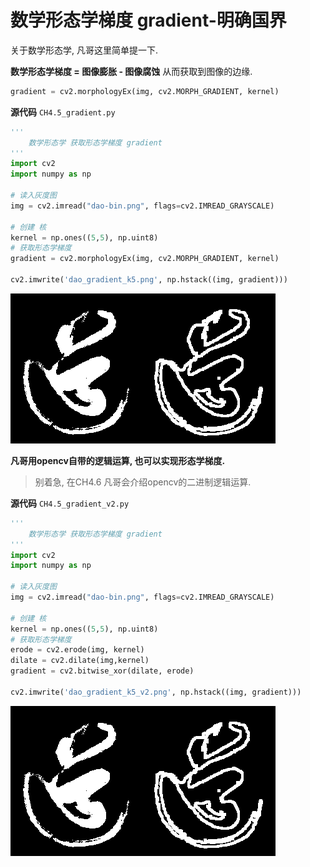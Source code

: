# 数学形态学梯度 gradient-明确国界

关于数学形态学, 凡哥这里简单提一下. 

**数学形态学梯度 = 图像膨胀 - 图像腐蚀** 从而获取到图像的边缘.

```python
gradient = cv2.morphologyEx(img, cv2.MORPH_GRADIENT, kernel)
```



**源代码** `CH4.5_gradient.py`

```python
'''
    数学形态学 获取形态学梯度 gradient
'''
import cv2
import numpy as np

# 读入灰度图
img = cv2.imread("dao-bin.png", flags=cv2.IMREAD_GRAYSCALE)

# 创建 核
kernel = np.ones((5,5), np.uint8)
# 获取形态学梯度
gradient = cv2.morphologyEx(img, cv2.MORPH_GRADIENT, kernel)

cv2.imwrite('dao_gradient_k5.png', np.hstack((img, gradient)))
```



![dao_gradient_k5](./image/dao_gradient_k5.png)



**凡哥用opencv自带的逻辑运算, 也可以实现形态学梯度.**

> 别着急, 在CH4.6 凡哥会介绍opencv的二进制逻辑运算.



**源代码** `CH4.5_gradient_v2.py`

```python
'''
    数学形态学 获取形态学梯度 gradient
'''
import cv2
import numpy as np

# 读入灰度图
img = cv2.imread("dao-bin.png", flags=cv2.IMREAD_GRAYSCALE)

# 创建 核
kernel = np.ones((5,5), np.uint8)
# 获取形态学梯度
erode = cv2.erode(img, kernel)
dilate = cv2.dilate(img,kernel)
gradient = cv2.bitwise_xor(dilate, erode)

cv2.imwrite('dao_gradient_k5_v2.png', np.hstack((img, gradient)))
```



![dao_gradient_k5_v2](./image/dao_gradient_k5_v2.png)
